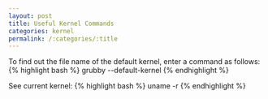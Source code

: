 ```yaml
---
layout: post
title: Useful Kernel Commands
categories: kernel
permalink: /:categories/:title
---
```


To find out the file name of the default kernel, enter a command as follows:
{% highlight bash %}
grubby --default-kernel
{% endhighlight %}

See current kernel:
{% highlight bash %}
uname -r
{% endhighlight %}
